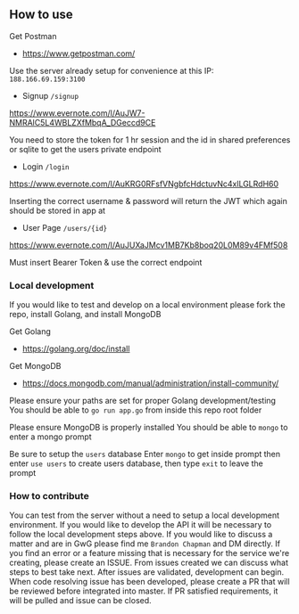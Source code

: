 

## How to use

Get Postman
* https://www.getpostman.com/

Use the server already setup for convenience at this IP: `188.166.69.159:3100`


- Signup `/signup`

https://www.evernote.com/l/AuJW7-NMRAlC5L4WBLZXfMbqA_DGeccd9CE

You need to store the token for 1 hr session and the id in shared preferences or sqlite to get the users private endpoint

- Login `/login`

https://www.evernote.com/l/AuKRG0RFsfVNgbfcHdctuvNc4xlLGLRdH60

Inserting the correct username & password will return the JWT which again should be stored in app at 

- User Page `/users/{id}`

https://www.evernote.com/l/AuJUXaJMcv1MB7Kb8boq20L0M89v4FMf508

Must insert Bearer Token & use the correct endpoint 


### Local development

If you would like to test and develop on a local environment please fork the repo, install Golang, and install MongoDB

Get Golang
* https://golang.org/doc/install

Get MongoDB
* https://docs.mongodb.com/manual/administration/install-community/

Please ensure your paths are set for proper Golang development/testing
You should be able to `go run app.go` from inside this repo root folder

Please ensure MongoDB is properly installed
You should be able to `mongo` to enter a mongo prompt

Be sure to setup the `users` database
Enter `mongo` to get inside prompt then enter `use users` to create users database, then type `exit` to leave the prompt

### How to contribute

You can test from the server without a need to setup a local development environment. 
If you would like to develop the API it will be necessary to follow the local development steps above.
If you would like to discuss a matter and are in GwG please find me `Brandon Chapman` and DM directly. 
If you find an error or a feature missing that is necessary for the service we're creating, please create an ISSUE.
From issues created we can discuss what steps to best take next. After issues are validated, development can begin.
When code resolving issue has been developed, please create a PR that will be reviewed before integrated into master.
If PR satisfied requirements, it will be pulled and issue can be closed. 
